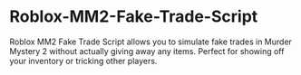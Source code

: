 # Roblox-MM2-Fake-Trade-Script
Roblox MM2 Fake Trade Script allows you to simulate fake trades in Murder Mystery 2 without actually giving away any items. Perfect for showing off your inventory or tricking other players.

